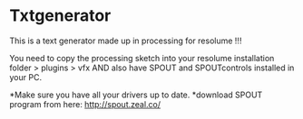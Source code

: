 # Txtgenerator

This is a text generator made up in processing for resolume !!! 

You need to copy the processing sketch into your resolume installation folder > plugins > vfx AND also have SPOUT and SPOUTcontrols installed in your PC.

*Make sure you have all your drivers up to date.
*download SPOUT program from here: http://spout.zeal.co/





